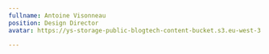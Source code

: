 ```yaml
---
fullname: Antoine Visonneau
position: Design Director
avatar: https://ys-storage-public-blogtech-content-bucket.s3.eu-west-3.amazonaws.com/AV.jpeg

---
```

